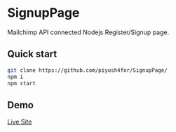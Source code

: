 # SignupPage
Mailchimp API connected Nodejs Register/Signup page.

## Quick start

````bash
git clone https://github.com/piyush4for/SignupPage/
npm i
npm start 
````

## Demo

 [Live Site](https://immense-beyond-55524.herokuapp.com/)
